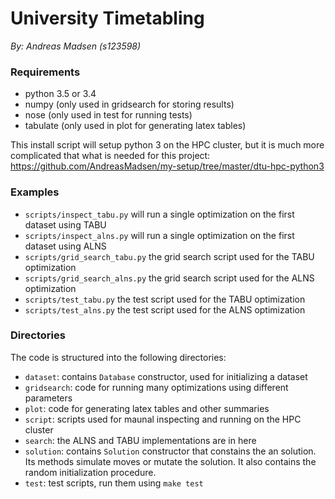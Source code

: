 # University Timetabling
_By: Andreas Madsen (s123598)_

### Requirements

* python 3.5 or 3.4
* numpy (only used in gridsearch for storing results)
* nose (only used in test for running tests)
* tabulate (only used in plot for generating latex tables)

This install script will setup python 3 on the HPC cluster, but it is much
more complicated that what is needed for this project:
https://github.com/AndreasMadsen/my-setup/tree/master/dtu-hpc-python3

### Examples

* `scripts/inspect_tabu.py` will run a single optimization on the first dataset using TABU
* `scripts/inspect_alns.py` will run a single optimization on the first dataset using ALNS
* `scripts/grid_search_tabu.py` the grid search script used for the TABU optimization
* `scripts/grid_search_alns.py` the grid search script used for the ALNS optimization
* `scripts/test_tabu.py` the test script used for the TABU optimization
* `scripts/test_alns.py` the test script used for the ALNS optimization

### Directories

The code is structured into the following directories:

* `dataset`: contains `Database` constructor, used for initializing a dataset
* `gridsearch`: code for running many optimizations using different parameters
* `plot`: code for generating latex tables and other summaries
* `script`: scripts used for maunal inspecting and running on the HPC cluster
* `search`: the ALNS and TABU implementations are in here
* `solution`: contains `Solution` constructor that constains the an solution. Its
 methods simulate moves or mutate the solution. It also contains the random
 initialization procedure.
* `test`: test scripts, run them using `make test`
